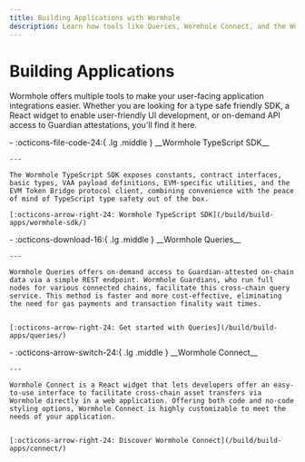```yaml
---
title: Building Applications with Wormhole
description: Learn how tools like Queries, Wormhole Connect, and the Wormhole SDK come together to build applications with seamless interoperability
---
```


# Building Applications

Wormhole offers multiple tools to make your user-facing application integrations easier. Whether you are looking for a type safe friendly SDK, a React widget to enable user-friendly UI development, or on-demand API access to Guardian attestations, you'll find it here. 

<div class="grid cards" markdown>
-   :octicons-file-code-24:{ .lg .middle } __Wormhole TypeScript SDK__

    ---

    The Wormhole TypeScript SDK exposes constants, contract interfaces, basic types, VAA payload definitions, EVM-specific utilities, and the EVM Token Bridge protocol client, combining convenience with the peace of mind of TypeScript type safety out of the box.

    [:octicons-arrow-right-24: Wormhole TypeScript SDK](/build/build-apps/wormhole-sdk/)
</div>

<div class="grid cards" markdown>
-   :octicons-download-16:{ .lg .middle } __Wormhole Queries__

    ---

    Wormhole Queries offers on-demand access to Guardian-attested on-chain data via a simple REST endpoint. Wormhole Guardians, who run full nodes for various connected chains, facilitate this cross-chain query service. This method is faster and more cost-effective, eliminating the need for gas payments and transaction finality wait times.

    
    [:octicons-arrow-right-24: Get started with Queries](/build/build-apps/queries/)
</div>

<div class="grid cards" markdown>
-   :octicons-arrow-switch-24:{ .lg .middle } __Wormhole Connect__

    ---

    Wormhole Connect is a React widget that lets developers offer an easy-to-use interface to facilitate cross-chain asset transfers via Wormhole directly in a web application. Offering both code and no-code styling options, Wormhole Connect is highly customizable to meet the needs of your application.

    
    [:octicons-arrow-right-24: Discover Wormhole Connect](/build/build-apps/connect/)
</div>

